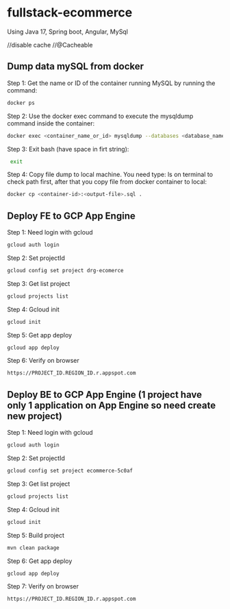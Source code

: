 # fullstack-ecommerce
Using Java 17, Spring boot, Angular, MySql

//disable cache
//@Cacheable


## Dump data mySQL from docker

Step 1: Get the name or ID of the container running MySQL by running the command:

```sh
docker ps
```

Step 2: Use the docker exec command to execute the mysqldump command inside the container:

```sh
docker exec <container_name_or_id> mysqldump --databases <database_name> -u <username> -p <password> > <output_file_name>.sql
```

Step 3: Exit bash (have space in firt string):

```sh
 exit
```

Step 4: Copy file dump to local machine. You need type: ls on terminal to check path first, after that you copy file from docker container to local:

```sh
docker cp <container-id>:<output-file>.sql .
```

## Deploy FE to GCP App Engine

Step 1: Need login with gcloud

```sh
gcloud auth login
```

Step 2: Set projectId 

```sh
gcloud config set project drg-ecomerce
```


Step 3: Get list project 

```sh
gcloud projects list
```

Step 4: Gcloud init

```sh
gcloud init
```

Step 5: Get app deploy 

```sh
gcloud app deploy 
```

Step 6: Verify on browser

```sh
https://PROJECT_ID.REGION_ID.r.appspot.com
```

## Deploy BE to GCP App Engine (1 project have only 1 application on App Engine so need create new project)

Step 1: Need login with gcloud

```sh
gcloud auth login
```

Step 2: Set projectId 

```sh
gcloud config set project ecommerce-5c0af
```


Step 3: Get list project 

```sh
gcloud projects list
```

Step 4: Gcloud init

```sh
gcloud init
```

Step 5: Build project 

```sh
mvn clean package 
```

Step 6: Get app deploy 

```sh
gcloud app deploy 
```

Step 7: Verify on browser

```sh
https://PROJECT_ID.REGION_ID.r.appspot.com
```

